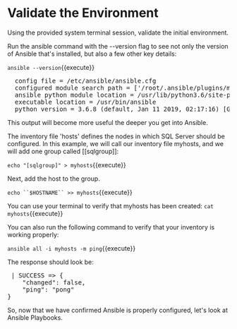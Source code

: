 # Validate the Environment
Using the provided system terminal session, validate the initial environment. 

Run the ansible command with the --version flag to see not only the version of Ansible that's installed, but also a few other key details:

`ansible --version`{{execute}}

<pre class="file">
  config file = /etc/ansible/ansible.cfg
  configured module search path = ['/root/.ansible/plugins/modules', '/usr/share/ansible/plugins/modules']
  ansible python module location = /usr/lib/python3.6/site-packages/ansible
  executable location = /usr/bin/ansible
  python version = 3.6.8 (default, Jan 11 2019, 02:17:16) [GCC 8.2.1 20180905 (Red Hat 8.2.1-3)]
</pre>

This output will become more useful the deeper you get into Ansible.

The inventory file 'hosts' defines the nodes in which SQL Server should be configured. In this example, we will call our inventory file myhosts, and we will add one group called [[sqlgroup]]:

`echo "[sqlgroup]" > myhosts`{{execute}}

Next, add the host to the group.

`echo ``$HOSTNAME`` >> myhosts`{{execute}}

You can use your terminal to verify that myhosts has been created: `cat myhosts`{{execute}}

You can also run the following command to verify that your inventory is working properly:

`ansible all -i myhosts -m ping`{{execute}}

The response should look be:

<pre class="file">
<hostname> | SUCCESS => {
    "changed": false,
    "ping": "pong"
}
</pre>

So, now that we have confirmed Ansible is properly configured, let's look at Ansible Playbooks.
